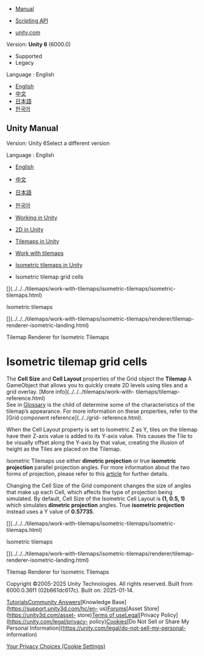 [](https://docs.unity3d.com)

  * [Manual](../Manual/index.html)
  * [Scripting API](../ScriptReference/index.html)

  * [unity.com](https://unity.com/)

Version: **Unity 6** (6000.0)

  * Supported
  * Legacy

Language : English

  * [English](/Manual/tilemaps/work-with-tilemaps/isometric-tilemaps/isometric-tilemap-grid-cells.html)
  * [中文](/cn/current/Manual/tilemaps/work-with-tilemaps/isometric-tilemaps/isometric-tilemap-grid-cells.html)
  * [日本語](/ja/current/Manual/tilemaps/work-with-tilemaps/isometric-tilemaps/isometric-tilemap-grid-cells.html)
  * [한국어](/kr/current/Manual/tilemaps/work-with-tilemaps/isometric-tilemaps/isometric-tilemap-grid-cells.html)

[](https://docs.unity3d.com)

## Unity Manual

Version: Unity 6Select a different version

Language : English

  * [English](/Manual/tilemaps/work-with-tilemaps/isometric-tilemaps/isometric-tilemap-grid-cells.html)
  * [中文](/cn/current/Manual/tilemaps/work-with-tilemaps/isometric-tilemaps/isometric-tilemap-grid-cells.html)
  * [日本語](/ja/current/Manual/tilemaps/work-with-tilemaps/isometric-tilemaps/isometric-tilemap-grid-cells.html)
  * [한국어](/kr/current/Manual/tilemaps/work-with-tilemaps/isometric-tilemaps/isometric-tilemap-grid-cells.html)

  * [Working in Unity](../../../working-in-unity.html)
  * [2D in Unity](../../../Unity2D.html)
  * [Tilemaps in Unity](../../../tilemaps/tilemaps-landing.html)
  * [Work with tilemaps](../../../tilemaps/work-with-tilemaps/work-with-tilemaps-landing.html)
  * [Isometric tilemaps in Unity](../../../tilemaps/work-with-tilemaps/isometric-tilemaps/isometric-tilemap-landing.html)
  * Isometric tilemap grid cells

[](../../../tilemaps/work-with-tilemaps/isometric-tilemaps/isometric-
tilemaps.html)

Isometric tilemaps

[](../../../tilemaps/work-with-tilemaps/isometric-tilemaps/renderer/tilemap-
renderer-isometric-landing.html)

Tilemap Renderer for Isometric Tilemaps

# Isometric tilemap grid cells

The **Cell Size** and **Cell Layout** properties of the Grid object the
**Tilemap** A GameObject that allows you to quickly create 2D levels using
tiles and a grid overlay. [More info](../../../tilemaps/work-with-
tilemaps/tilemap-reference.html)  
See in [Glossary](../../../Glossary.html#Tilemap) is the child of determine
some of the characteristics of the tilemap’s appearance. For more information
on these properties, refer to the [Grid component reference](../../grid-
reference.html).

When the Cell Layout property is set to Isometric Z as Y, tiles on the tilemap
have their Z-axis value is added to its Y-axis value. This causes the Tile to
be visually offset along the Y-axis by that value, creating the illusion of
height as the Tiles are placed on the Tilemap.

Isometric Tilemaps use either **dimetric projection** or true **isometric
projection** parallel projection angles. For more information about the two
forms of projection, please refer to this
[article](https://en.wikipedia.org/wiki/Isometric_computer_graphics) for
further details.

Changing the Cell Size of the Grid component changes the size of angles that
make up each Cell, which affects the type of projection being simulated. By
default, Cell Size of the Isometric Cell Layout is **(1, 0.5, 1)** which
simulates **dimetric projection** angles. True **isometric projection**
instead uses a Y value of **0.57735**.

[](../../../tilemaps/work-with-tilemaps/isometric-tilemaps/isometric-
tilemaps.html)

Isometric tilemaps

[](../../../tilemaps/work-with-tilemaps/isometric-tilemaps/renderer/tilemap-
renderer-isometric-landing.html)

Tilemap Renderer for Isometric Tilemaps

Copyright ©2005-2025 Unity Technologies. All rights reserved. Built from
6000.0.36f1 (02b661dc617c). Built on: 2025-01-14.

[Tutorials](https://learn.unity.com/)[Community
Answers](https://answers.unity3d.com)[Knowledge
Base](https://support.unity3d.com/hc/en-
us)[Forums](https://forum.unity3d.com)[Asset Store](https://unity3d.com/asset-
store)[Terms of
use](https://docs.unity3d.com/Manual/TermsOfUse.html)[Legal](https://unity.com/legal)[Privacy
Policy](https://unity.com/legal/privacy-
policy)[Cookies](https://unity.com/legal/cookie-policy)[Do Not Sell or Share
My Personal Information](https://unity.com/legal/do-not-sell-my-personal-
information)

[Your Privacy Choices (Cookie Settings)](javascript:void\(0\);)

